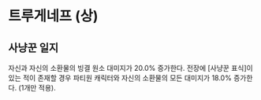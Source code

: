 # 트루게네프 (상)

## 사냥꾼 일지

자신과 자신의 소환물의 빙결 원소 대미지가 20.0% 증가한다. 전장에 [사냥꾼 표식]이 있는 적이 존재할 경우 파티원 캐릭터와 자신의 소환물의 모든 대미지가 18.0% 증가한다. (1개만 적용).
